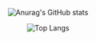 <center>

![Anurag's GitHub stats](https://github-readme-stats.vercel.app/api?username=ios-carki&show_icons=true&theme=locale)

![Top Langs](https://github-readme-stats.vercel.app/api/top-langs/?username=ios-carki&layout=compact)
</center>
